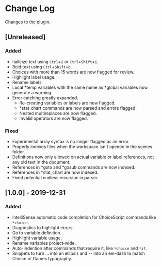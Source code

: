# Change Log
Changes to the plugin.

## [Unreleased]
### Added
- Italicize text using `Ctrl`+`i` or `Ctrl`+`Shift`+`i`.
- Bold text using `Ctrl`+`Shift`+`b`.
- Choices with more than 15 words are now flagged for review.
- Highlight label usage.
- Rename labels.
- Local *temp variables with the same name as *global variables now generate a warning.
- Error catching greatly expanded.
	- Re-creating variables or labels are now flagged.
	- *stat_chart commands are now parsed and errors flagged.
	- Nested multireplaces are now flagged.
	- Invalid operators are now flagged.

### Fixed
- Experimental array syntax is no longer flagged as an error.
- Properly indexes files when the workspace isn't opened in the scenes folder.
- Definitions now only allowed on actual variable or label references, not any old text in the document.
- References in *goto and *gosub commands are now indexed.
- References in *stat_chart are now indexed.
- Fixed potential endless recursion in parser.

## [1.0.0] - 2019-12-31
### Added
- IntelliSense automatic code completion for ChoiceScript commands like `*choice`.
- Diagnostics to highlight errors.
- Go to variable definition.
- Highlight variable usage.
- Rename variables project-wide.
- Auto-indention after commands that require it, like `*choice` and `*if`.
- Snippets to turn ... into an ellipsis and -- into an em-dash to match Choice of Games typography.

